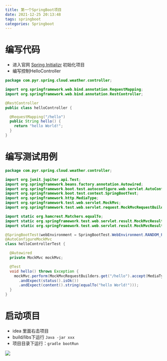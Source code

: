 ```yaml
---
title: 第一个SpringBoot项目
date: 2021-12-25 20:13:48
tags: springboot
categories: Springboot
---
```


# 编写代码

- 进入官网 [Spring Initializr](https://start.spring.io/) 初始化项目
- 编写控制HelloController

```java
package com.pyr.spring.cloud.weather.controller;

import org.springframework.web.bind.annotation.RequestMapping;
import org.springframework.web.bind.annotation.RestController;

@RestController
public class helloController {

  @RequestMapping("/hello")
  public String hello() {
    return "hello World!";
  }
}
```



# 编写测试用例

```java
package com.pyr.spring.cloud.weather.controller;

import org.junit.jupiter.api.Test;
import org.springframework.beans.factory.annotation.Autowired;
import org.springframework.boot.test.autoconfigure.web.servlet.AutoConfigureMockMvc;
import org.springframework.boot.test.context.SpringBootTest;
import org.springframework.http.MediaType;
import org.springframework.test.web.servlet.MockMvc;
import org.springframework.test.web.servlet.request.MockMvcRequestBuilders;

import static org.hamcrest.Matchers.equalTo;
import static org.springframework.test.web.servlet.result.MockMvcResultMatchers.content;
import static org.springframework.test.web.servlet.result.MockMvcResultMatchers.status;

@SpringBootTest(webEnvironment = SpringBootTest.WebEnvironment.RANDOM_PORT)
@AutoConfigureMockMvc
class helloControllerTest {

  @Autowired
  private MockMvc mockMvc;

  @Test
  void hello() throws Exception {
    mockMvc.perform(MockMvcRequestBuilders.get("/hello").accept(MediaType.APPLICATION_JSON))
      .andExpect(status().isOk())
      .andExpect(content().string(equalTo("hello World!")));
  }
}
```



# 启动项目

- idea 里面右击项目
- build/libs下运行 `Java -jar xxx`
- 项目目录下运行：`gradle bootRun`

![](https://tva1.sinaimg.cn/large/008i3skNly1gxr8m9n86ij30sq08ujrx.jpg)
